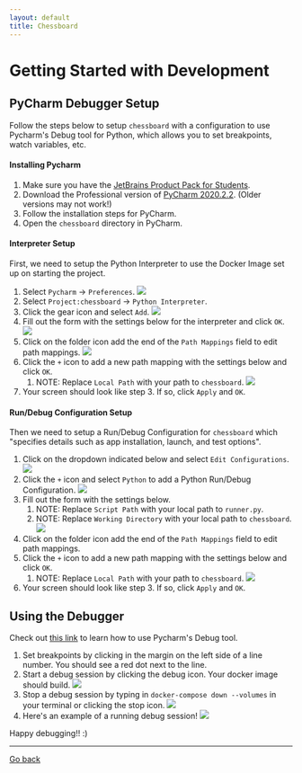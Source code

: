 ```yaml
---
layout: default
title: Chessboard
---
```

# Getting Started with Development

## PyCharm Debugger Setup
Follow the steps below to setup `chessboard` with a configuration to use Pycharm's Debug tool for Python, which allows you to set breakpoints, watch variables, etc.

#### Installing Pycharm

1. Make sure you have the [JetBrains Product Pack for Students](https://www.jetbrains.com/community/education/#students).
2. Download the Professional version of [PyCharm 2020.2.2](https://www.jetbrains.com/pycharm/download/#section=mac). (Older versions may not work!)
3. Follow the installation steps for PyCharm.
4. Open the `chessboard` directory in PyCharm.

#### Interpreter Setup

First, we need to setup the Python Interpreter to use the Docker Image set up on starting the project.

1. Select `Pycharm` &rarr; `Preferences`.
   ![](photos/pycharm_preferences.png)
2. Select `Project:chessboard` &rarr; `Python Interpreter`.
3. Click the gear icon and select `Add`.
   ![](photos/pycharm_interpreter.png)
4. Fill out the form with the settings below for the interpreter and click `OK`.
   ![](photos/pycharm_interpreter_add.png)
5. Click on the folder icon add the end of the `Path Mappings` field to edit path mappings.
   ![](photos/pycharm_interpreter_path_mapping.png)
6. Click the `+` icon to add a new path mapping with the settings below and click `OK`. 
    1. NOTE: Replace `Local Path` with your path to `chessboard`.
   ![](photos/pycharm_interpreter_edit_path_mapping.png)
7. Your screen should look like step 3. If so, click `Apply` and `OK`.

#### Run/Debug Configuration Setup

Then we need to setup a Run/Debug Configuration for `chessboard` which "specifies details such as app installation, launch, and test options".

1. Click on the dropdown indicated below and select `Edit Configurations`.
    ![](photos/pycharm_edit_configurations.png)
2. Click the `+` icon and select `Python` to add a Python Run/Debug Configuration.
    ![](photos/pycharm_add_new_configuration.png)
3. Fill out the form with the settings below.
    1.  NOTE: Replace `Script Path` with your local path to `runner.py`.
    2.  NOTE: Replace `Working Directory` with your local path to `chessboard`.
	![](photos/pycharm_configuration.png)
4.  Click on the folder icon add the end of the `Path Mappings` field to edit path mappings.
5. Click the `+` icon to add a new path mapping with the settings below and click `OK`. 
    1. NOTE: Replace `Local Path` with your path to `chessboard`. 
	![](photos/pycharm_configuration_path_mapping.png)
6. Your screen should look like step 3. If so, click `Apply` and `OK`.

## Using the Debugger
Check out [this link](https://www.jetbrains.com/help/pycharm/part-1-debugging-python-code.html#breakpoints) to learn how to use Pycharm's Debug tool.

1. Set breakpoints by clicking in the margin on the left side of a line number. You should see a red dot next to the line.
2. Start a debug session by clicking the debug icon. Your docker image should build.
    ![](photos/pycharm_debug.png)
3. Stop a debug session by typing in `docker-compose down --volumes` in your terminal or clicking the stop icon.
    ![](photos/pycharm_stop.png)
4. Here's an example of a running debug session!
    ![](photos/pycharm_set_breakpoint.png) 

Happy debugging!! :)
   
---
[Go back](/chessboard)

